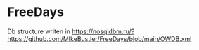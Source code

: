 # FreeDays

Db structure writen in https://nosqldbm.ru/?https://github.com/MIkeBustler/FreeDays/blob/main/OWDB.xml
